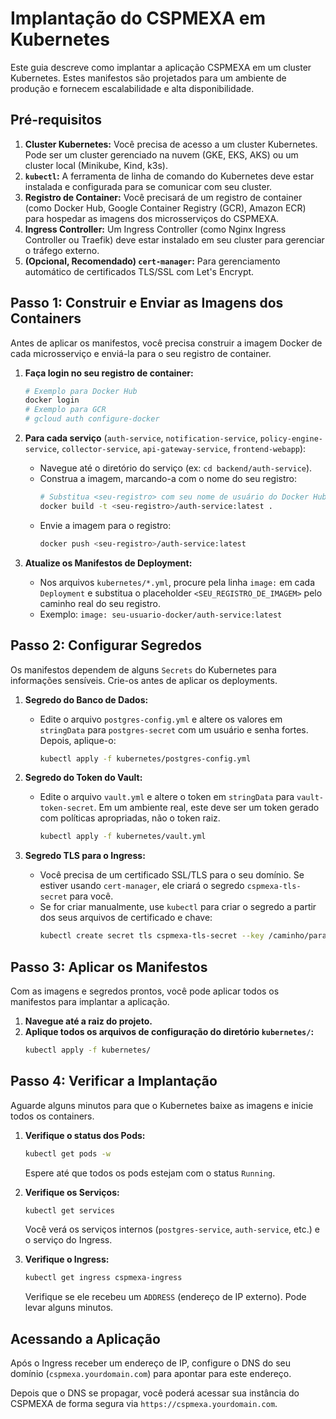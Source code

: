 # Implantação do CSPMEXA em Kubernetes

Este guia descreve como implantar a aplicação CSPMEXA em um cluster Kubernetes. Estes manifestos são projetados para um ambiente de produção e fornecem escalabilidade e alta disponibilidade.

## Pré-requisitos

1.  **Cluster Kubernetes:** Você precisa de acesso a um cluster Kubernetes. Pode ser um cluster gerenciado na nuvem (GKE, EKS, AKS) ou um cluster local (Minikube, Kind, k3s).
2.  **`kubectl`:** A ferramenta de linha de comando do Kubernetes deve estar instalada e configurada para se comunicar com seu cluster.
3.  **Registro de Container:** Você precisará de um registro de container (como Docker Hub, Google Container Registry (GCR), Amazon ECR) para hospedar as imagens dos microsserviços do CSPMEXA.
4.  **Ingress Controller:** Um Ingress Controller (como Nginx Ingress Controller ou Traefik) deve estar instalado em seu cluster para gerenciar o tráfego externo.
5.  **(Opcional, Recomendado) `cert-manager`:** Para gerenciamento automático de certificados TLS/SSL com Let's Encrypt.

## Passo 1: Construir e Enviar as Imagens dos Containers

Antes de aplicar os manifestos, você precisa construir a imagem Docker de cada microsserviço e enviá-la para o seu registro de container.

1.  **Faça login no seu registro de container:**
    ```bash
    # Exemplo para Docker Hub
    docker login
    # Exemplo para GCR
    # gcloud auth configure-docker
    ```

2.  **Para cada serviço** (`auth-service`, `notification-service`, `policy-engine-service`, `collector-service`, `api-gateway-service`, `frontend-webapp`):
    *   Navegue até o diretório do serviço (ex: `cd backend/auth-service`).
    *   Construa a imagem, marcando-a com o nome do seu registro:
        ```bash
        # Substitua <seu-registro> com seu nome de usuário do Docker Hub ou o caminho do seu registro
        docker build -t <seu-registro>/auth-service:latest .
        ```
    *   Envie a imagem para o registro:
        ```bash
        docker push <seu-registro>/auth-service:latest
        ```

3.  **Atualize os Manifestos de Deployment:**
    *   Nos arquivos `kubernetes/*.yml`, procure pela linha `image:` em cada `Deployment` e substitua o placeholder `<SEU_REGISTRO_DE_IMAGEM>` pelo caminho real do seu registro.
    *   Exemplo: `image: seu-usuario-docker/auth-service:latest`

## Passo 2: Configurar Segredos

Os manifestos dependem de alguns `Secrets` do Kubernetes para informações sensíveis. Crie-os antes de aplicar os deployments.

1.  **Segredo do Banco de Dados:**
    *   Edite o arquivo `postgres-config.yml` e altere os valores em `stringData` para `postgres-secret` com um usuário e senha fortes. Depois, aplique-o:
        ```bash
        kubectl apply -f kubernetes/postgres-config.yml
        ```

2.  **Segredo do Token do Vault:**
    *   Edite o arquivo `vault.yml` e altere o token em `stringData` para `vault-token-secret`. Em um ambiente real, este deve ser um token gerado com políticas apropriadas, não o token raiz.
        ```bash
        kubectl apply -f kubernetes/vault.yml
        ```

3.  **Segredo TLS para o Ingress:**
    *   Você precisa de um certificado SSL/TLS para o seu domínio. Se estiver usando `cert-manager`, ele criará o segredo `cspmexa-tls-secret` para você.
    *   Se for criar manualmente, use `kubectl` para criar o segredo a partir dos seus arquivos de certificado e chave:
        ```bash
        kubectl create secret tls cspmexa-tls-secret --key /caminho/para/sua/chave.key --cert /caminho/para/seu/certificado.crt
        ```

## Passo 3: Aplicar os Manifestos

Com as imagens e segredos prontos, você pode aplicar todos os manifestos para implantar a aplicação.

1.  **Navegue até a raiz do projeto.**
2.  **Aplique todos os arquivos de configuração do diretório `kubernetes/`:**
    ```bash
    kubectl apply -f kubernetes/
    ```

## Passo 4: Verificar a Implantação

Aguarde alguns minutos para que o Kubernetes baixe as imagens e inicie todos os containers.

1.  **Verifique o status dos Pods:**
    ```bash
    kubectl get pods -w
    ```
    Espere até que todos os pods estejam com o status `Running`.

2.  **Verifique os Serviços:**
    ```bash
    kubectl get services
    ```
    Você verá os serviços internos (`postgres-service`, `auth-service`, etc.) e o serviço do Ingress.

3.  **Verifique o Ingress:**
    ```bash
    kubectl get ingress cspmexa-ingress
    ```
    Verifique se ele recebeu um `ADDRESS` (endereço de IP externo). Pode levar alguns minutos.

## Acessando a Aplicação

Após o Ingress receber um endereço de IP, configure o DNS do seu domínio (`cspmexa.yourdomain.com`) para apontar para este endereço.

Depois que o DNS se propagar, você poderá acessar sua instância do CSPMEXA de forma segura via `https://cspmexa.yourdomain.com`.
